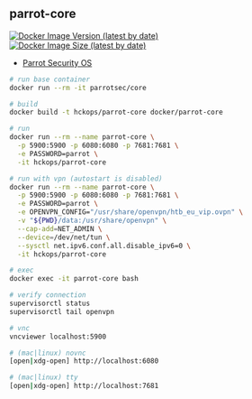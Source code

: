 ## parrot-core

[![Docker Image Version (latest by date)][image-version]][repo-url]
[![Docker Image Size (latest by date)][image-size]][repo-url]

[image-version]: https://img.shields.io/docker/v/hckops/parrot-core?sort=date&style=for-the-badge
[image-size]: https://img.shields.io/docker/image-size/hckops/parrot-core?color=orange&sort=date&style=for-the-badge
[repo-url]: https://hub.docker.com/r/hckops/parrot-core

* [Parrot Security OS](https://parrotsec.org)

```bash
# run base container
docker run --rm -it parrotsec/core

# build
docker build -t hckops/parrot-core docker/parrot-core

# run
docker run --rm --name parrot-core \
  -p 5900:5900 -p 6080:6080 -p 7681:7681 \
  -e PASSWORD=parrot \
  -it hckops/parrot-core

# run with vpn (autostart is disabled)
docker run --rm --name parrot-core \
  -p 5900:5900 -p 6080:6080 -p 7681:7681 \
  -e PASSWORD=parrot \
  -e OPENVPN_CONFIG="/usr/share/openvpn/htb_eu_vip.ovpn" \
  -v "${PWD}/data:/usr/share/openvpn" \
  --cap-add=NET_ADMIN \
  --device=/dev/net/tun \
  --sysctl net.ipv6.conf.all.disable_ipv6=0 \
  -it hckops/parrot-core

# exec
docker exec -it parrot-core bash

# verify connection
supervisorctl status
supervisorctl tail openvpn

# vnc
vncviewer localhost:5900

# (mac|linux) novnc
[open|xdg-open] http://localhost:6080

# (mac|linux) tty
[open|xdg-open] http://localhost:7681
```
